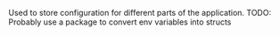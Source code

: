Used to store configuration for different parts of the application.
TODO: Probably use a package to convert env variables into structs
